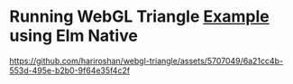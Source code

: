 # Running WebGL Triangle [Example](https://github.com/elm-explorations/webgl/blob/main/examples/Triangle.elm) using Elm Native

https://github.com/hariroshan/webgl-triangle/assets/5707049/6a21cc4b-553d-495e-b2b0-9f64e35f4c2f

